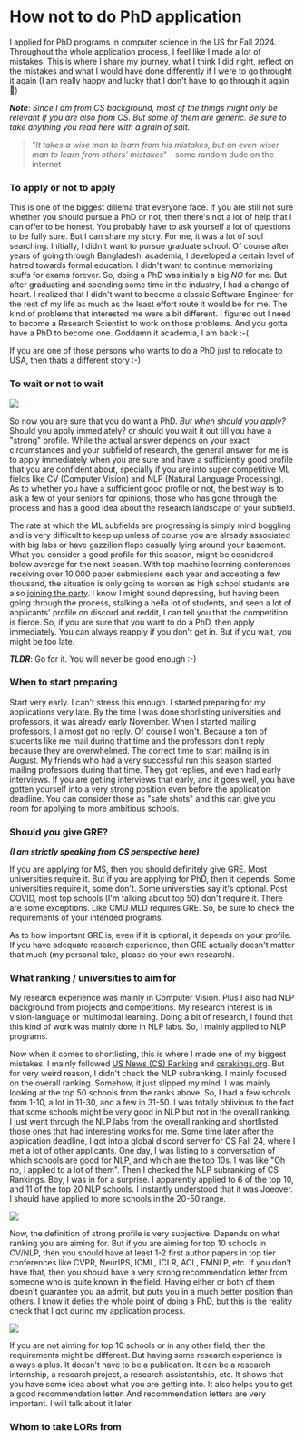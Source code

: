 # How not to do PhD application

I applied for PhD programs in computer science in the US for Fall 2024. Throughout the whole application process, I feel like I made a lot of mistakes. This is where I share my journey, what I think I did right, reflect on the mistakes and what I would have done differently if I were to go throught it again (I am really happy and lucky that I don't have to go through it again 🥶)

***Note***: *Since I am from CS background, most of the things might only be relevant if you are also from CS. But some of them are generic. Be sure to take anything you read here with a grain of salt.*

> "*It takes a wise man to learn from his mistakes, but an even wiser man to learn from others' mistakes*" - some random dude on the internet

### To apply or not to apply

This is one of the biggest dillema that everyone face. If you are still not sure whether you should pursue a PhD or not, then there's not a lot of help that I can offer to be honest. You probably have to ask yourself a lot of questions to be fully sure. But I can share my story. For me, it was a lot of soul searching. Initially, I didn't want to pursue graduate school. Of course after years of going through Bangladeshi academia, I developed a certain level of hatred towards formal education. I didn't want to continue memorizing stuffs for exams forever. So, doing a PhD was initially a big *NO* for me. But after graduating and spending some time in the industry, I had a change of heart. I realized that I didn't want to become a classic Software Engineer for the rest of my life as much as the least effort route it would be for me. The kind of problems that interested me were a bit different. I figured out I need to become a Research Scientist to work on those problems. And you gotta have a PhD to become one. Goddamn it academia, I am back :-(

If you are one of those persons who wants to do a PhD just to relocate to USA, then thats a different story :-) 

<!-- TLDR: Just make sure you enjoy doing research and have the will to survive :-) -->

### To wait or not to wait

![](images/to_wait_or_not_to_wait.png)

So now you are sure that you do want a PhD. *But when should you apply?* Should you apply immediately? or should you wait it out till you have a "strong" profile. While the actual answer depends on your exact circumstances and your subfield of research, the general answer for me is to apply immediately when you are sure and have a sufficiently good profile that you are confident about, specially if you are into super competitive ML fields like CV (Computer Vision) and NLP (Natural Language Processing). As to whether you have a sufficient good profile or not, the best way is to ask a few of your seniors for opinions; those who has gone through the process and has a good idea about the research landscape of your subfield.

The rate at which the ML subfields are progressing is simply mind boggling and is very difficult to keep up unless of course you are already associated with big labs or have gazzilion flops casually lying around your basement. What you consider a good profile for this season, might be cosnidered below average for the next season. With top machine learning conferences receiving over 10,000 paper submissions each year and accepting a few thousand, the situation is only going to worsen as high school students are also [joining the party](https://twitter.com/NeurIPSConf/status/1778767375791239442). I know I might sound depressing, but having been going through the process, stalking a hella lot of students, and seen a lot of applicants' profile on discord and reddit, I can tell you that the competition is fierce. So, if you are sure that you want to do a PhD, then apply immediately. You can always reapply if you don't get in. But if you wait, you might be too late.

***TLDR***: Go for it. You will never be good enough :-)


### When to start preparing

Start very early. I can't stress this enough. I started preparing for my applications very late. By the time I was done shorlisting universities and professors, it was already early November. When I started mailing professors, I almost got no reply. Of course I won't. Because a ton of students like me mail during that time and the professors don't reply because they are overwhelmed. The correct time to start mailing is in August. My friends who had a very successful run this season started mailing professors during that time. They got replies, and even had early interviews. If you are getiing interviews that early, and it goes well, you have gotten yourself into a very strong position even before the application deadline. You can consider those as "safe shots" and this can give you room for applying to more ambitious schools.

### Should you give GRE?

***(I am strictly speaking from CS perspective here)***

If you are applying for MS, then you should definitely give GRE. Most universities require it. But if you are applying for PhD, then it depends. Some universities require it, some don't. Some universities say it's optional. Post COVID, most top schools (I'm talking about top 50) don't require it. There are some exceptions. Like CMU MLD requires GRE. So, be sure to check the requirements of your intended programs.

As to how important GRE is, even if it is optional, it depends on your profile. If you have adequate research experience, then GRE actually doesn't matter that much (my personal take, please do your own research).

### What ranking / universities to aim for

My research experience was mainly in Computer Vision. Plus I also had NLP background from projects and competitions. My research interest is in vision-language or multimodal learning. Doing a bit of research, I found that this kind of work was mainly done in NLP labs. So, I mainly applied to NLP programs.


Now when it comes to shortlisting, this is where I made one of my biggest mistakes. I mainly followed [US News (CS) Ranking](https://www.usnews.com/best-graduate-schools/top-science-schools/computer-science-rankings?_sort=rank-asc) and [csrakings.org](https://csrankings.org/#/index?all&us). But for very weird reason, I didn't check the NLP subranking. I mainly focused on the overall ranking. Somehow, it just slipped my mind. I was mainly looking at the top 50 schools from the ranks above. So, I had a few schools from 1-10, a lot in 11-30, and a few in 31-50. I was totally oblivious to the fact that some schools might be very good in NLP but not in the overall ranking. I just went through the NLP labs from the overall ranking and shortlisted those ones that had interesting works for me. Some time later after the application deadline, I got into a global discord server for CS Fall 24, where I met a lot of other applicants. One day, I was listing to a conversation of which schools are good for NLP, and which are the top 10s. I was like "Oh no, I applied to a lot of them". Then I checked the NLP subranking of CS Rankings. Boy, I was in for a surprise. I apparently applied to 6 of the top 10, and 11 of the top 20 NLP schools. I instantly understood that it was Joeover. I should have applied to more schools in the 20-50 range.

![](images/risk.jpg)



Now, the definition of strong profile is very subjective. Depends on what ranking you are aiming for. But if you are aiming for top 10 schools in CV/NLP, then you should have at least 1-2 first author papers in top tier conferences like CVPR, NeurIPS, ICML, ICLR, ACL, EMNLP, etc. If you don't have that, then you should have a very strong recommendation letter from someone who is quite known in the field. Having either or both of them doesn't guarantee you an admit, but puts you in a much better position than others. I know it defies the whole point of doing a PhD, but this is the reality check that I got during my application process.



![](images/research_experience.png)


If you are not aiming for top 10 schools or in any other field, then the requirements might be different. But having some research experience is always a plus. It doesn't have to be a publication. It can be a research internship, a research project, a research assistantship, etc. It shows that you have some idea about what you are getting into. It also helps you to get a good recommendation letter. And recommendation letters are very important. I will talk about it later.

### Whom to take LORs from